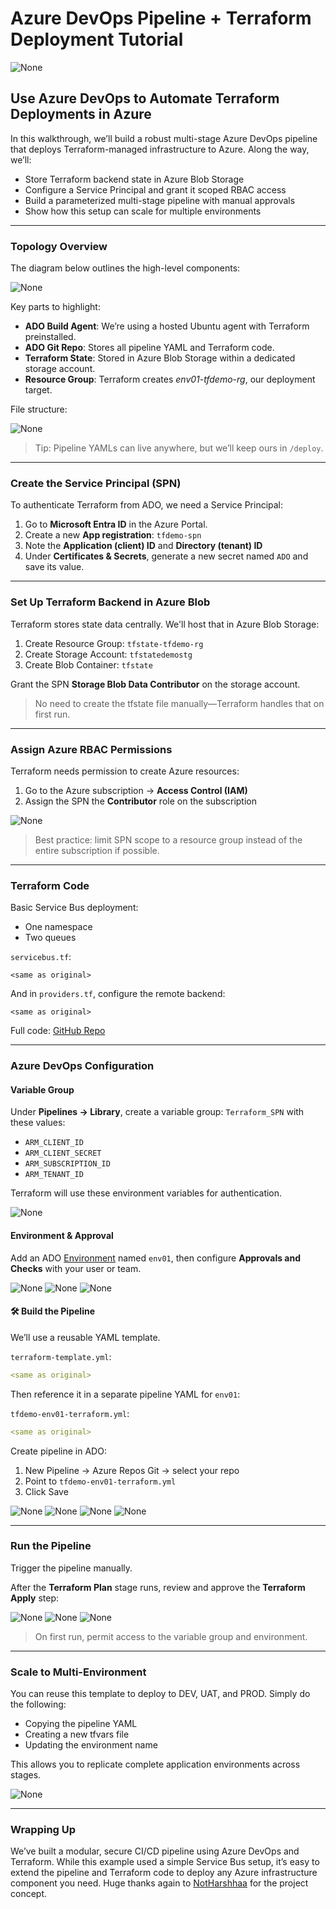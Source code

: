 # Azure DevOps Pipeline + Terraform Deployment Tutorial

![None](https://miro.medium.com/v2/resize\:fit:700/0*5iGW5XrxHIeZb-eX.png)

## Use Azure DevOps to Automate Terraform Deployments in Azure

In this walkthrough, we’ll build a robust multi-stage Azure DevOps pipeline that deploys Terraform-managed infrastructure to Azure. Along the way, we’ll:

* Store Terraform backend state in Azure Blob Storage
* Configure a Service Principal and grant it scoped RBAC access
* Build a parameterized multi-stage pipeline with manual approvals
* Show how this setup can scale for multiple environments

---

### Topology Overview

The diagram below outlines the high-level components:

![None](https://miro.medium.com/v2/resize\:fit:700/0*5iGW5XrxHIeZb-eX.png)

Key parts to highlight:

* **ADO Build Agent**: We’re using a hosted Ubuntu agent with Terraform preinstalled.
* **ADO Git Repo**: Stores all pipeline YAML and Terraform code.
* **Terraform State**: Stored in Azure Blob Storage within a dedicated storage account.
* **Resource Group**: Terraform creates *env01-tfdemo-rg*, our deployment target.

File structure:

![None](https://miro.medium.com/v2/resize\:fit:700/0*HD9rHU2N71ryGAuW.png)

> Tip: Pipeline YAMLs can live anywhere, but we’ll keep ours in `/deploy`.

---

### Create the Service Principal (SPN)

To authenticate Terraform from ADO, we need a Service Principal:

1. Go to **Microsoft Entra ID** in the Azure Portal.
2. Create a new **App registration**: `tfdemo-spn`
3. Note the **Application (client) ID** and **Directory (tenant) ID**
4. Under **Certificates & Secrets**, generate a new secret named `ADO` and save its value.

---

### Set Up Terraform Backend in Azure Blob

Terraform stores state data centrally. We'll host that in Azure Blob Storage:

1. Create Resource Group: `tfstate-tfdemo-rg`
2. Create Storage Account: `tfstatedemostg`
3. Create Blob Container: `tfstate`

Grant the SPN **Storage Blob Data Contributor** on the storage account.

> No need to create the tfstate file manually—Terraform handles that on first run.

---

### Assign Azure RBAC Permissions

Terraform needs permission to create Azure resources:

1. Go to the Azure subscription → **Access Control (IAM)**
2. Assign the SPN the **Contributor** role on the subscription

![None](https://miro.medium.com/v2/resize\:fit:700/0*A4td9JJmFUWkEgdj.png)

> Best practice: limit SPN scope to a resource group instead of the entire subscription if possible.

---

### Terraform Code

Basic Service Bus deployment:

* One namespace
* Two queues

`servicebus.tf`:

```hcl
<same as original>
```

And in `providers.tf`, configure the remote backend:

```hcl
<same as original>
```

Full code: [GitHub Repo](https://github.com/andrew-kelleher/terraformadopipeline)

---

### Azure DevOps Configuration

#### Variable Group

Under **Pipelines → Library**, create a variable group: `Terraform_SPN` with these values:

* `ARM_CLIENT_ID`
* `ARM_CLIENT_SECRET`
* `ARM_SUBSCRIPTION_ID`
* `ARM_TENANT_ID`

Terraform will use these environment variables for authentication.

![None](https://miro.medium.com/v2/resize\:fit:700/0*m3N_RVVxm9WznDRg.png)

#### Environment & Approval

Add an ADO [Environment](https://techcommunity.microsoft.com/t5/healthcare-and-life-sciences/azure-devops-pipelines-environments-and-variables/ba-p/3707414) named `env01`, then configure **Approvals and Checks** with your user or team.

![None](https://miro.medium.com/v2/resize\:fit:700/0*lwx6MDC8kbvKvkoY.png)
![None](https://miro.medium.com/v2/resize\:fit:700/0*aVMcQ_NuQ6cXCWC3.png)
![None](https://miro.medium.com/v2/resize\:fit:700/0*Z1LsCoH66MgO41gZ.png)

#### 🛠️ Build the Pipeline

We’ll use a reusable YAML template.

`terraform-template.yml`:

```yaml
<same as original>
```

Then reference it in a separate pipeline YAML for `env01`:

`tfdemo-env01-terraform.yml`:

```yaml
<same as original>
```

Create pipeline in ADO:

1. New Pipeline → Azure Repos Git → select your repo
2. Point to `tfdemo-env01-terraform.yml`
3. Click Save

![None](https://miro.medium.com/v2/resize\:fit:700/0*yY-R-oUlT_HlVX7J.png)
![None](https://miro.medium.com/v2/resize\:fit:700/0*9o7gmDvrioFMgTh7.png)
![None](https://miro.medium.com/v2/resize\:fit:700/0*T5kb7_y4Q6Noot5l.png)
![None](https://miro.medium.com/v2/resize\:fit:700/0*y_2ke5BSfJ4SWxe4.png)

---

### Run the Pipeline

Trigger the pipeline manually.

After the **Terraform Plan** stage runs, review and approve the **Terraform Apply** step:

![None](https://miro.medium.com/v2/resize\:fit:700/0*PwxzGCYXsD6Gx4mt.png)
![None](https://miro.medium.com/v2/resize\:fit:700/0*1dUp-tbM2maDzGay.png)
![None](https://miro.medium.com/v2/resize\:fit:700/0*7LhlW8AthtNelYR8.png)

> On first run, permit access to the variable group and environment.

---

### Scale to Multi-Environment

You can reuse this template to deploy to DEV, UAT, and PROD. Simply do the following:

* Copying the pipeline YAML
* Creating a new tfvars file
* Updating the environment name

This allows you to replicate complete application environments across stages.

![None](https://miro.medium.com/v2/resize\:fit:700/0*BuyRRwrLmfHWVqnO.png)

---

### Wrapping Up

We’ve built a modular, secure CI/CD pipeline using Azure DevOps and Terraform. While this example used a simple Service Bus setup, it’s easy to extend the pipeline and Terraform code to deploy any Azure infrastructure component you need. Huge thanks again to [NotHarshhaa](https://github.com/NotHarshhaa) for the project concept.
